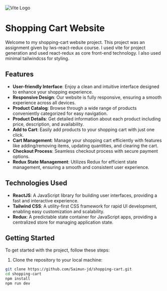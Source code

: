![Vite Logo](https://vitejs.dev/logo-with-shadow.png)
# Shopping Cart Website
Welcome to my shopping-cart website project. This project was an assignment given by lws-react-redux course. I used vite for project generation and used react-redux as core front-end technology. I also used minimal tailwindcss for styling.

## Features

- **User-friendly Interface**: Enjoy a clean and intuitive interface designed to enhance your shopping experience.
- **Responsive Design**: Our website is fully responsive, ensuring a smooth experience across all devices.
- **Product Catalog**: Browse through a wide range of products conveniently categorized for easy navigation.
- **Product Details**: Get detailed information about each product including price, description, and availability.
- **Add to Cart**: Easily add products to your shopping cart with just one click.
- **Cart Management**: Manage your shopping cart efficiently with features like adding/removing items, updating quantities, and clearing the cart.
- **Checkout Process**: Seamless checkout process with secure payment options.
- **Redux State Management**: Utilizes Redux for efficient state management, ensuring a smooth and consistent user experience.

## Technologies Used

- **ReactJS**: A JavaScript library for building user interfaces, providing a fast and interactive experience.
- **Tailwind CSS**: A utility-first CSS framework for rapid UI development, enabling easy customization and scalability.
- **Redux**: A predictable state container for JavaScript apps, providing a centralized store for managing application state.

## Getting Started

To get started with the project, follow these steps:

1. Clone the repository to your local machine:

```bash
git clone https://github.com/Saimun-jd/shopping-cart.git
cd shopping-cart
npm install
npm run dev
```
